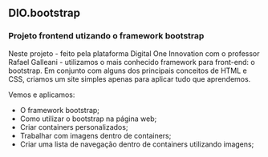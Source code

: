 ## DIO.bootstrap

### Projeto frontend utizando o framework bootstrap 

Neste projeto - feito pela plataforma Digital One Innovation com o professor Rafael Galleani - utilizamos o mais conhecido framework para front-end: o bootstrap. Em conjunto com alguns dos principais conceitos de HTML e CSS, criamos um site simples apenas para aplicar tudo que aprendemos.

Vemos e aplicamos:

- O framework bootstrap;
- Como utilizar o bootstrap na página web;
- Criar containers personalizados;
- Trabalhar com imagens dentro de containers;
- Criar uma lista de navegação dentro de containers utilizando imagens;
